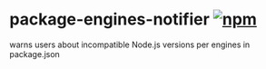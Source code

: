 # package-engines-notifier [![npm](https://img.shields.io/npm/v/package-engines-notifier.svg?maxAge=2592000)](https://www.npmjs.com/package/package-engines-notifier)

warns users about incompatible Node.js versions per engines in package.json
